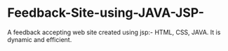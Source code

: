 # Feedback-Site-using-JAVA-JSP-
A feedback accepting web site created using jsp:- HTML, CSS, JAVA. It is dynamic and efficient.

